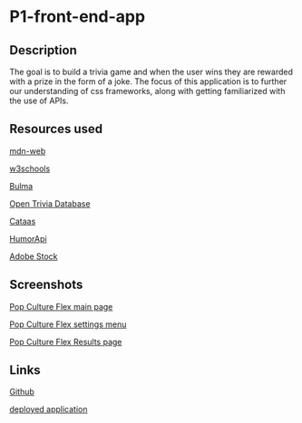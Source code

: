 # P1-front-end-app

## Description
The goal is to build a trivia game and when the user wins they are rewarded with a prize in the form of a joke. The focus of this application is to further our understanding of css frameworks, along with getting familiarized with the use of APIs.

## Resources used
[mdn-web](https://developer.mozilla.org/en-US/)

[w3schools](https://www.w3schools.com/)

[Bulma](https://bulma.io/)

[Open Trivia Database](https://opentdb.com/)

[Cataas](https://cataas.com/)

[HumorApi](https://humorapi.com/)

[Adobe Stock](https://stock.adobe.com/)

## Screenshots

[Pop Culture Flex main page]()

[Pop Culture Flex settings menu]()

[Pop Culture Flex Results page]()



## Links

[Github](https://github.com/Cadcar01/Pop-Culture-Trivia-App)

[deployed application]()